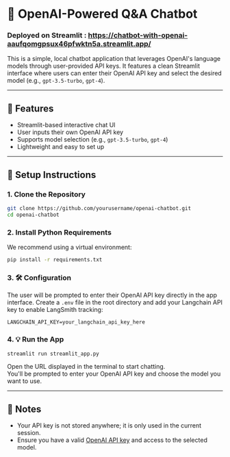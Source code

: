 # 💬 OpenAI-Powered Q&A Chatbot

### Deployed on Streamlit : https://chatbot-with-openai-aaufqomgpsux46pfwktn5a.streamlit.app/

This is a simple, local chatbot application that leverages OpenAI's language models through user-provided API keys. It features a clean Streamlit interface where users can enter their OpenAI API key and select the desired model (e.g., `gpt-3.5-turbo`, `gpt-4`).

---

## 🚀 Features

- Streamlit-based interactive chat UI  
- User inputs their own OpenAI API key  
- Supports model selection (e.g., `gpt-3.5-turbo`, `gpt-4`)  
- Lightweight and easy to set up  

---

## 🔧 Setup Instructions

### 1. Clone the Repository

```bash
git clone https://github.com/yourusername/openai-chatbot.git
cd openai-chatbot
```

### 2. Install Python Requirements

We recommend using a virtual environment:

```bash
pip install -r requirements.txt
```

### 3. 🛠️ Configuration

The user will be prompted to enter their OpenAI API key directly in the app interface.
Create a `.env` file in the root directory and add your Langchain API key to enable LangSmith tracking:

```env
LANGCHAIN_API_KEY=your_langchain_api_key_here
```



### 4. 💡 Run the App

```bash
streamlit run streamlit_app.py
```

Open the URL displayed in the terminal to start chatting.  
You'll be prompted to enter your OpenAI API key and choose the model you want to use.

---

## 📌 Notes

- Your API key is not stored anywhere; it is only used in the current session.  
- Ensure you have a valid [OpenAI API key](https://platform.openai.com/account/api-keys) and access to the selected model.
